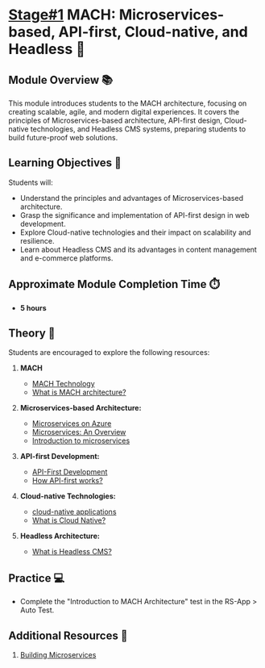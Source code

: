 # [Stage#1](../../../) MACH: Microservices-based, API-first, Cloud-native, and Headless 🚀

## Module Overview 📚

This module introduces students to the MACH architecture, focusing on creating scalable, agile, and modern digital experiences. It covers the principles of Microservices-based architecture, API-first design, Cloud-native technologies, and Headless CMS systems, preparing students to build future-proof web solutions.

## Learning Objectives 🎯

Students will:

- Understand the principles and advantages of Microservices-based architecture.
- Grasp the significance and implementation of API-first design in web development.
- Explore Cloud-native technologies and their impact on scalability and resilience.
- Learn about Headless CMS and its advantages in content management and e-commerce platforms.

## Approximate Module Completion Time ⏱️

- **5 hours**

## Theory 📖

Students are encouraged to explore the following resources:

1. **MACH**

   - [MACH Technology](https://machalliance.org/mach-technology)
   - [What is MACH architecture?](https://www.sitecore.com/blog/headless/what-is-mach-architecture)

2. **Microservices-based Architecture:**

   - [Microservices on Azure](https://learn.microsoft.com/en-us/azure/architecture/guide/architecture-styles/microservices)
   - [Microservices: An Overview](https://microservices.io/)
   - [Introduction to microservices](https://developer.ibm.com/learningpaths/get-started-application-modernization/intro-microservices/introduction/)

3. **API-first Development:**

   - [API-First Development](https://swagger.io/resources/articles/api-first-development/)
   - [How API-first works?](https://www.postman.com/api-first/)

4. **Cloud-native Technologies:**

   - [cloud-native applications](https://www.redhat.com/en/topics/cloud-native-apps)
   - [What is Cloud Native?](https://learn.microsoft.com/en-us/dotnet/architecture/cloud-native/definition)

5. **Headless Architecture:**

   - [What is Headless CMS?](https://www.contentful.com/r/knowledgebase/what-is-headless-cms/)

## Practice 💻

- Complete the "Introduction to MACH Architecture" test in the RS-App > Auto Test.

## Additional Resources 📘

1. [Building Microservices](https://samnewman.io/books/building_microservices/)
